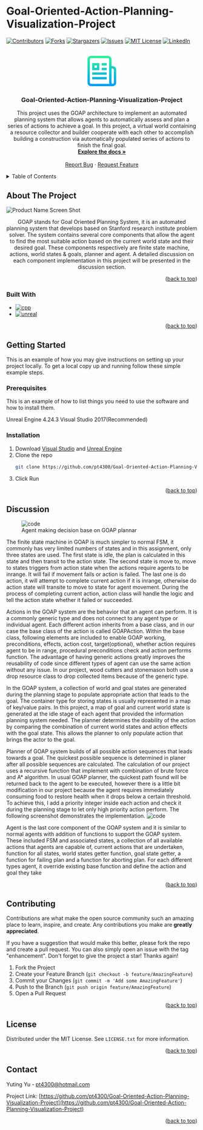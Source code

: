 # Goal-Oriented-Action-Planning-Visualization-Project

<div id="top"></div>
<!--
*** Thanks for checking out the Best-README-Template. If you have a suggestion
*** that would make this better, please fork the repo and create a pull request
*** or simply open an issue with the tag "enhancement".
*** Don't forget to give the project a star!
*** Thanks again! Now go create something AMAZING! :D
-->



<!-- PROJECT SHIELDS -->
<!--
*** I'm using markdown "reference style" links for readability.
*** Reference links are enclosed in brackets [ ] instead of parentheses ( ).
*** See the bottom of this document for the declaration of the reference variables
*** for contributors-url, forks-url, etc. This is an optional, concise syntax you may use.
*** https://www.markdownguide.org/basic-syntax/#reference-style-links
-->
[![Contributors][contributors-shield]][contributors-url]
[![Forks][forks-shield]][forks-url]
[![Stargazers][stars-shield]][stars-url]
[![Issues][issues-shield]][issues-url]
[![MIT License][license-shield]][license-url]
[![LinkedIn][linkedin-shield]][linkedin-url]



<!-- PROJECT LOGO -->
<br />
<div align="center">
  <a href="https://github.com/pt4300/Goal-Oriented-Action-Planning-Visualization-Project">
    <img src="images/logo.png" alt="Logo" width="80" height="80">
  </a>

<h3 align="center">Goal-Oriented-Action-Planning-Visualization-Project</h3>

  <p align="center">
    This project uses the GOAP architecture to implement an automated planning
system that allows agents to automatically assess and plan a series of actions to
achieve a goal. In this project, a virtual world containing a resource collector and
builder cooperate with each other to accomplish building a construction via
automatically populated series of actions to finish the final goal.
    <br />
    <a href="https://github.com/pt4300/Goal-Oriented-Action-Planning-Visualization-Project"><strong>Explore the docs »</strong></a>
    <br />
    <br />
    <a href="https://github.com/pt4300/Goal-Oriented-Action-Planning-Visualization-Project/issues">Report Bug</a>
    ·
    <a href="https://github.com/pt4300/Goal-Oriented-Action-Planning-Visualization-Project/issues">Request Feature</a>
  </p>
</div>



<!-- TABLE OF CONTENTS -->

<details>
  <summary>Table of Contents</summary>
  <ol>
    <li>
      <a href="#about-the-project">About The Project</a>
      <ul>
        <li><a href="#built-with">Built With</a></li>
      </ul>
    </li>
    <li>
      <a href="#getting-started">Getting Started</a>
      <ul>
        <li><a href="#prerequisites">Prerequisites</a></li>
        <li><a href="#installation">Installation</a></li>
      </ul>
    </li>
    <li><a href="#discussion">Discussion </a></li>
    <li><a href="#contributing">Contributing</a></li>
    <li><a href="#license">License</a></li>
    <li><a href="#contact">Contact</a></li>
  </ol>
</details>




<!-- ABOUT THE PROJECT -->
## About The Project

![Product Name Screen Shot][product-screenshot]
<div align="center">
GOAP stands for Goal Oriented Planning System, it is an automated planning
system that develops based on Stanford research institute problem solver. The
system contains several core components that allow the agent to find the most
suitable action based on the current world state and their desired goal. These
components respectively are finite state machine, actions, world states & goals,
planner and agent. A detailed discussion on each component implementation in this
project will be presented in the discussion section.
</div>



<p align="right">(<a href="#top">back to top</a>)</p>



### Built With

* [![cpp][cpp]][cpp-url]
* [![unreal][unreal]][unreal-url]

<p align="right">(<a href="#top">back to top</a>)</p>



<!-- GETTING STARTED -->
## Getting Started

This is an example of how you may give instructions on setting up your project locally.
To get a local copy up and running follow these simple example steps.

### Prerequisites

This is an example of how to list things you need to use the software and how to install them.

Unreal Engine 4.24.3
Visual Studio 2017(Recommended)

### Installation

1. Download [Visual Studio](https://visualstudio.microsoft.com/downloads/) and [Unreal Engine](https://www.epicgames.com/id/login?lang=en-US&noHostRedirect=true&redirectUrl=https%3A%2F%2Fstore.epicgames.com%2Fen-US%2Fdownload&client_id=875a3b57d3a640a6b7f9b4e883463ab4&prompt=pass_through)
2. Clone the repo
   ```sh
   git clone https://github.com/pt4300/Goal-Oriented-Action-Planning-Visualization-Project.git
   
3. Click Run


<p align="right">(<a href="#top">back to top</a>)</p>



<!-- Discussion -->
## Discussion
<figure>
<img src="images/agent_progressing.jpg" alt="code">
 <figcaption>Agent making decision base on GOAP plannar</figcaption>
</figure>

The finite state machine in GOAP is much simpler to normal FSM, it commonly has
very limited numbers of states and in this assignment, only three states are used.
The first state is idle, the plan is calculated in this state and then transit to the action
state. The second state is move to, move to states triggers from action state when
the actions require agents to be inrange. It will fail if movement fails or action is
failed. The last one is do action, it will attempt to complete current action if it is
inrange, otherwise do action state will transite to move to state for agent movement.
During the process of completing current action, action class will handle the logic
and tell the action state whether it failed or succeeded.

Actions in the GOAP system are the behavior that an agent can perform. It is a
commonly generic type and does not connect to any agent type or individual agent.
Each different action inherits from a base class, and in our case the base class of
the action is called GOAPAction. Within the base class, following elements are included
to enable GOAP working, preconditions, effects, action cost, target(optional),
whether action requires agent to be in range, procedural preconditions check and
action performs function. The advantage of having generic actions greatly improves
the reusability of code since different types of agent can use the same action without
any issue. In our project, wood cutters and stonemason both use a drop resource
class to drop collected items because of the generic type.

In the GOAP system, a collection of world and goal states are generated during the
planning stage to populate appropriate action that leads to the goal. The container
type for storing states is usually represented in a map of key/value pairs. In this
project, a map of goal and current world state is generated at the idle stage of each
agent that provided the information planning system needed. The planner
determines the doability of the action by comparing the combination of current world
states and action effects with the goal state. This allows the planner to only populate
action that brings the actor to the goal.

Planner of GOAP system builds of all possible action sequences that leads towards
a goal. The quickest possible sequence is determined in planer after all possible
sequences are calculated. The calculation of our project uses a recursive function
that implement with combination of brute force and A* algorithm. In usual GOAP
planner, the quickest path found will be returned back to the agent to be executed,
however there is a little bit modification in our project because the agent requires
immediately consuming food to restore health when it drops below a certain
threshold. To achieve this, I add a priority integer inside each action and check it
during the planning stage to let only high priority action perform. The following
screenshot demonstrates the implementation.
<img src="images/discussion_code.jpg" alt="code">

Agent is the last core component of the GOAP system and it is similar to normal
agents with addition of functions to support the GOAP system. These included FSM
and associated states, a collection of all available actions that agents are capable of,
current actions that are undertaken, function for all states, world states getter
function, goal state getter, a function for failing plan and a function for aborting plan.
For each different types agent, it override existing base function and define the
action and goal they take
<p align="right">(<a href="#top">back to top</a>)</p>






<!-- CONTRIBUTING -->
## Contributing

Contributions are what make the open source community such an amazing place to learn, inspire, and create. Any contributions you make are **greatly appreciated**.

If you have a suggestion that would make this better, please fork the repo and create a pull request. You can also simply open an issue with the tag "enhancement".
Don't forget to give the project a star! Thanks again!

1. Fork the Project
2. Create your Feature Branch (`git checkout -b feature/AmazingFeature`)
3. Commit your Changes (`git commit -m 'Add some AmazingFeature'`)
4. Push to the Branch (`git push origin feature/AmazingFeature`)
5. Open a Pull Request

<p align="right">(<a href="#top">back to top</a>)</p>



<!-- LICENSE -->
## License

Distributed under the MIT License. See `LICENSE.txt` for more information.

<p align="right">(<a href="#top">back to top</a>)</p>



<!-- CONTACT -->
## Contact

Yuting Yu - pt4300@hotmail.com

Project Link: [https://github.com/pt4300/Goal-Oriented-Action-Planning-Visualization-Project](https://github.com/pt4300/Goal-Oriented-Action-Planning-Visualization-Project)

<p align="right">(<a href="#top">back to top</a>)</p>





<!-- MARKDOWN LINKS & IMAGES -->
<!-- https://www.markdownguide.org/basic-syntax/#reference-style-links -->

[contributors-shield]: https://img.shields.io/github/contributors/pt4300/Goal-Oriented-Action-Planning-Visualization-Project.svg?style=for-the-badge
[contributors-url]: https://github.com/pt4300/Goal-Oriented-Action-Planning-Visualization-Project/graphs/contributors
[forks-shield]: https://img.shields.io/github/forks/pt4300/Goal-Oriented-Action-Planning-Visualization-Project.svg?style=for-the-badge
[forks-url]: https://github.com/pt4300/Goal-Oriented-Action-Planning-Visualization-Project/network/members
[stars-shield]: https://img.shields.io/github/stars/pt4300/Goal-Oriented-Action-Planning-Visualization-Project.svg?style=for-the-badge
[stars-url]: https://github.com/pt4300/Goal-Oriented-Action-Planning-Visualization-Project/stargazers
[issues-shield]: https://img.shields.io/github/issues/pt4300/Goal-Oriented-Action-Planning-Visualization-Project.svg?style=for-the-badge
[issues-url]: https://github.com/pt4300/Goal-Oriented-Action-Planning-Visualization-Project/issues
[license-shield]: https://img.shields.io/github/license/pt4300/Goal-Oriented-Action-Planning-Visualization-Project.svg?style=for-the-badge
[license-url]: https://github.com/pt4300/Goal-Oriented-Action-Planning-Visualization-Project/blob/master/LICENSE.txt
[linkedin-shield]: https://img.shields.io/badge/-LinkedIn-black.svg?style=for-the-badge&logo=linkedin&colorB=555
[linkedin-url]: https://linkedin.com/in/yuting-yu-5a34031b5
[product-screenshot]: images/initial.jpg
[cpp]: https://img.shields.io/badge/c++-000000?style=for-the-badge
[cpp-url]: https://nextjs.org/
[unreal]: https://img.shields.io/badge/unreal-20232A?style=for-the-badge
[unreal-url]: https://reactjs.org/